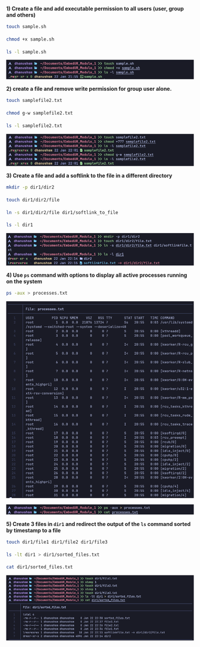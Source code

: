 **1) Create a file and add executable permission to all users (user, group and others)**

```bash
touch sample.sh

chmod +x sample.sh

ls -l sample.sh
```

![Alt text](images/1.png)

**2) create a file and remove write permission for group user alone.**

```bash
touch samplefile2.txt

chmod g-w samplefile2.txt

ls -l samplefile2.txt
```

![Alt text](images/2.png)

**3) Create a file and add a softlink to the file in a different directory**

```bash
mkdir -p dir1/dir2

touch dir1/dir2/file

ln -s dir1/dir2/file dir1/softlink_to_file

ls -l dir1
```

![Alt text](images/3.png)

**4) Use `ps` command with options to display all active processes running on the system**

```bash
ps -aux > processes.txt
```

![Alt text](images/4.png)

![Alt text](images/5.png)

**5) Create 3 files in `dir1` and redirect the output of the `ls` command sorted by timestamp to a file**

```bash
touch dir1/file1 dir1/file2 dir1/file3

ls -lt dir1 > dir1/sorted_files.txt

cat dir1/sorted_files.txt
```

![Alt text](images/6.png)
